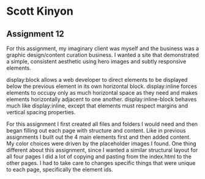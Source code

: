 # Scott Kinyon
## Assignment 12

For this assignment, my imaginary client was myself and the business was a graphic design/content curation business. I wanted a site that demonstrated a simple, consistent aesthetic using hero images and subtly responsive elements.

display:block allows a web developer to direct elements to be displayed below the previous element in its own horizontal block. display:inline forces elements to occupy only as much horizontal space as they need and makes elements horizontally adjacent to one another. display:inline-block behaves much like display:inline, except that elements must respect margins and vertical spacing properties.

For this assignment I first created all files and folders I would need and then began filling out each page with structure and content. Like in previous assignments I built out the 4 main elements first and then added content. My color choices were driven by the placeholder images I found. One thing different about this assignment, since I wanted a similar structural layout for all four pages I did a lot of copying and pasting from the index.html to the other pages. I had to take care to changes specific things that were unique to each page, specifically the element ids.
